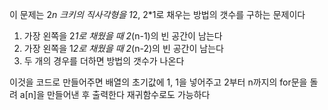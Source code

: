 이 문제는 2*n 크키의 직사각형을 1*2, 2*1로 채우는 방법의 갯수를 구하는 문제이다

1. 가장 왼쪽을 2*1로 채웠을 때 2*(n-1)의 빈 공간이 남는다
2. 가장 왼쪽을 1*2로 채웠을 때 2*(n-2)의 빈 공간이 남는다
3. 두 개의 경우를 더하면 방법의 갯수가 나온다

이것을 코드로 만들어주면 배열의 초기값에 1, 1을 넣어주고 2부터 n까지의 for문을 돌려 a[n]을 만들어낸 후 출력한다 재귀함수로도 가능하다